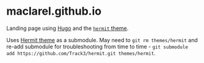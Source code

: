 # maclarel.github.io

Landing page using [Hugo](https://gohugo.io/) and the [`hermit` theme](https://themes.gohugo.io/hermit/).

Uses [Hermit theme](https://github.com/Track3/hermit) as a submodule. May need to `git rm themes/hermit` and re-add submodule for troubleshooting from time to time - `git submodule add https://github.com/Track3/hermit.git themes/hermit`. 

